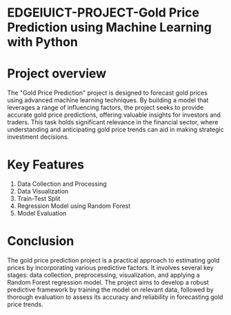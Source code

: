 # EDGEIUICT-PROJECT-Gold Price Prediction using Machine Learning with Python
# Project overview
The "Gold Price Prediction" project is designed to forecast gold prices using advanced machine learning techniques. By building a model that leverages a range of influencing factors, the project seeks to provide accurate gold price predictions, offering valuable insights for investors and traders. This task holds significant relevance in the financial sector, where understanding and anticipating gold price trends can aid in making strategic investment decisions.
# Key Features
1. Data Collection and Processing
2. Data Visualization
3. Train-Test Split
4. Regression Model using Random Forest
5. Model Evaluation
# Conclusion
The gold price prediction project is a practical approach to estimating gold prices by incorporating various predictive factors. It involves several key stages: data collection, preprocessing, visualization, and applying a Random Forest regression model. The project aims to develop a robust predictive framework by training the model on relevant data, followed by thorough evaluation to assess its accuracy and reliability in forecasting gold price trends.
